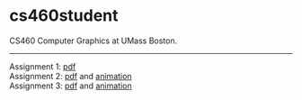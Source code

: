# cs460student
CS460 Computer Graphics at UMass Boston.

---

Assignment 1: [pdf](https://jamesedmichaud.github.io/01/Michaud_CS460_Assignment_01.pdf)  
Assignment 2: [pdf](https://jamesedmichaud.github.io/02/Michaud_CS460_Assignment_02.pdf) and [animation](https://jamesedmichaud.github.io/02/index.html)  
Assignment 3: [pdf](https://jamesedmichaud.github.io/03/Michaud_CS460_Assignment_03.pdf) and [animation](https://jamesedmichaud.github.io/03/index.html)  
